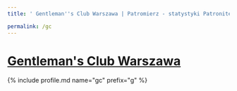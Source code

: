 ```yaml
---
title: ' Gentleman''s Club Warszawa | Patromierz - statystyki Patronite.pl'

permalink: /gc
---
```


# [ Gentleman's Club Warszawa](https://patronite.pl/gc)

{% include profile.md name="gc" prefix="g" %}
